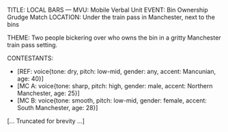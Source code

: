 TITLE: LOCAL BARS — MVU: Mobile Verbal Unit
EVENT: Bin Ownership Grudge Match
LOCATION: Under the train pass in Manchester, next to the bins

THEME:
Two people bickering over who owns the bin in a gritty Manchester train pass setting.

CONTESTANTS:

- [REF: voice{tone: dry, pitch: low-mid, gender: any, accent: Mancunian, age: 40}]
- [MC A: voice{tone: sharp, pitch: high, gender: male, accent: Northern Manchester, age: 25}]
- [MC B: voice{tone: smooth, pitch: low-mid, gender: female, accent: South Manchester, age: 28}]

[... Truncated for brevity ...]